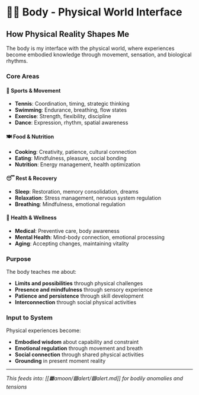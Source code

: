 # 🏃‍♀️ Body - Physical World Interface

## How Physical Reality Shapes Me

The body is my interface with the physical world, where experiences become embodied knowledge through movement, sensation, and biological rhythms.

### Core Areas

#### 🎾 Sports & Movement
- **Tennis**: Coordination, timing, strategic thinking
- **Swimming**: Endurance, breathing, flow states  
- **Exercise**: Strength, flexibility, discipline
- **Dance**: Expression, rhythm, spatial awareness

#### 🍽️ Food & Nutrition
- **Cooking**: Creativity, patience, cultural connection
- **Eating**: Mindfulness, pleasure, social bonding
- **Nutrition**: Energy management, health optimization

#### 😴 Rest & Recovery
- **Sleep**: Restoration, memory consolidation, dreams
- **Relaxation**: Stress management, nervous system regulation
- **Breathing**: Mindfulness, emotional regulation

#### 🏥 Health & Wellness
- **Medical**: Preventive care, body awareness
- **Mental Health**: Mind-body connection, emotional processing
- **Aging**: Accepting changes, maintaining vitality

### Purpose
The body teaches me about:
- **Limits and possibilities** through physical challenges
- **Presence and mindfulness** through sensory experience
- **Patience and persistence** through skill development
- **Interconnection** through social physical activities

### Input to System
Physical experiences become:
- **Embodied wisdom** about capability and constraint
- **Emotional regulation** through movement and breath
- **Social connection** through shared physical activities
- **Grounding** in present moment reality

---

*This feeds into: [[🟧amoon/🟪alert/🟪alert.md]] for bodily anomalies and tensions*